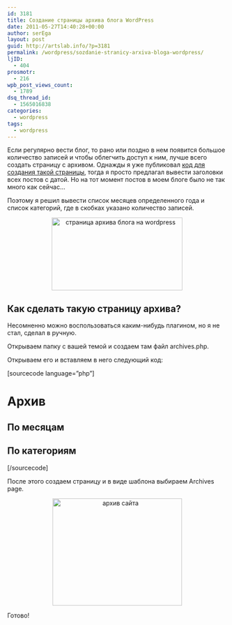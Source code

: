 ```yaml
---
id: 3181
title: Создание страницы архива блога WordPress
date: 2011-05-27T14:40:28+00:00
author: serEga
layout: post
guid: http://artslab.info/?p=3181
permalink: /wordpress/sozdanie-stranicy-arxiva-bloga-wordpress/
ljID:
  - 404
prosmotr:
  - 216
wpb_post_views_count:
  - 1789
dsq_thread_id:
  - 1565016838
categories:
  - wordpress
tags:
  - wordpress
---
```

Если регулярно вести блог, то рано или поздно в нем появится большое количество записей и чтобы облегчить доступ к ним, лучше всего создать страницу с архивом. Однажды я уже публиковал [код для создания такой страницы](http://artslab.info/wordpress/sozdanie-stranitsyi-arhiva-v-wordpress/), тогда я просто предлагал вывести заголовки всех постов с датой. Но на тот момент постов в моем блоге было не так много как сейчас&#8230;

Поэтому я решил вывести список месяцев определенного года и список категорий, где в скобках указано количество записей.

<center>
  <a href="{{site.img_cdn}}/archive_page.jpg"><img src="{{site.img_cdn}}/archive_page-300x167.jpg" alt="страница архива блога на wordpress" title="archive_page" width="300" height="167" class="alignnone size-medium wp-image-3184" srcset="{{site.img_cdn}}/archive_page-300x167.jpg 300w, {{site.img_cdn}}/archive_page.jpg 535w" sizes="(max-width: 300px) 100vw, 300px" /></a>
</center>

## Как сделать такую страницу архива?

<!--more-->

Несомненно можно воспользоваться каким-нибудь плагином, но я не стал, сделал в ручную.

Открываем папку с вашей темой и создаем там файл archives.php.

Открываем его и вставляем в него следующий код:

[sourcecode language=&#8221;php&#8221;]

<?php
/*
Template Name: Archive
*/
?>



<?php get_header(); ?>

# Архив

## По месяцам

<?php wp_get_archives('show_post_count=1'); ?>



## По категориям

<?php wp_list_cats('hierarchical=0&#038;optioncount=1&#038;show_count=1'); ?>

<?php get_sidebar(); ?>



<?php get_footer(); ?>[/sourcecode]

После этого создаем страницу и в виде шаблона выбираем Archives page.

<center>
  <img src="{{site.img_cdn}}/archive.jpg" alt="архив сайта" title="archive" width="297" height="246" class="alignnone size-full wp-image-3183" />
</center>

Готово!